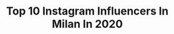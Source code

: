 ---
title: Top 10 Instagram Influencers In Milan In 2020
description: >-
  Find top Instagram influencers in Milan in 2020. Most popular hashtags: #love #stayhome #gift #loveyou.
platform: Instagram
profiles:
  - username: "irenecorridori"
    fullname: >-
      Irene Corridori
    location: "Italy"
    followers: 11848
    engagement: 1417
    commentsToLikes: 0.082946
    id: ck5q64iktvwu40i11t0zbdmix
    verified: false
    hashtags: "#footlockereu, #ad, #tallyweijl, #breaktheboredom"
  - username: "paolodebosio"
    fullname: >-
      Paolo
    location: "Italy"
    followers: 48908
    engagement: 1317
    commentsToLikes: 0.110575
    id: ck13atwtqs5za0i19x3yzvng3
    verified: false
    hashtags: "#bershkastyle, #mugshotchallenge, #mugshot"
  - username: "liquorsbeauty"
    fullname: >-
      Luca 🐆🇮🇹
    location: "Italy"
    followers: 24010
    engagement: 953
    commentsToLikes: 0.114863
    id: ck138czq8fn0e0i19kkek2r3r
    verified: false
    hashtags: "#lipsswatches, #smokeyeyes, #fullface, #jeffreestar"
  - username: "sante"
    fullname: >-
      Luca Santeramo
    location: "Italy"
    followers: 85436
    engagement: 1271
    commentsToLikes: 0.179750
    id: ck0w21wwcm8mj0i190kg91h1o
    verified: false
    hashtags: "#day18, #day23, #lacostepartnerretro, #22"
  - username: "gaiabegnis"
    fullname: >-
      Lifestyle • Family • Travel
    location: "Italy"
    followers: 22332
    engagement: 1431
    commentsToLikes: 0.090236
    id: ck0ty02inl0z30i19abgqhd4r
    verified: false
    hashtags: "#bimba, #ad, #lebeb, #fieradiesseremamma"
  - username: "juls.bi"
    fullname: >-
      𝑮𝒊𝒖𝒍𝒊𝒂👩🏼‍💻 𝑫𝒊𝒈𝒊𝒕𝒂𝒍 𝑷𝒓
    location: "Italy"
    followers: 128948
    engagement: 653
    commentsToLikes: 0.038421
    id: ck8tdslw74mdl0j78u7hioca0
    verified: false
    hashtags: "#madrid, #makeup, #iorestoacasa, #ricordi"
  - username: "giorgiotambellini"
    fullname: >-
      Giorgio Tambellini
    location: "Italy"
    followers: 39253
    engagement: 1304
    commentsToLikes: 0.200145
    id: ck55q2bssbxoy0i11tnhbjfxw
    verified: false
    hashtags: "#aperitivotime, #francescadeandre, #love, #loveyou"
  - username: "janeta_ker"
    fullname: >-
      Janeta Ker
    location: "Italy"
    followers: 142996
    engagement: 729
    commentsToLikes: 0.159584
    id: ck13c8gcgz3nh0i19u53ejmnq
    verified: false
    hashtags: "#happybirthday, #oneweek, #uncle, #lottery"
  - username: "maryamcheriff"
    fullname: >-
      Maryam Cherif
    location: "Italy"
    followers: 322191
    engagement: 1575
    commentsToLikes: 0.027720
    id: ck8wd13azd9p10j78ujz2jdi6
    verified: false
    hashtags: "#dance, #hiphopdance, #workout, #shuffledancer"
  - username: "raul_stilo"
    fullname: >-
      Raul Stilo
    location: "Italy"
    followers: 59428
    engagement: 589
    commentsToLikes: 0.075869
    id: ck6tzzdmbcqt40j71otrlzf7p
    verified: false
    hashtags: "#brothers, #styleblogger, #motolovers, #instadaily"
---